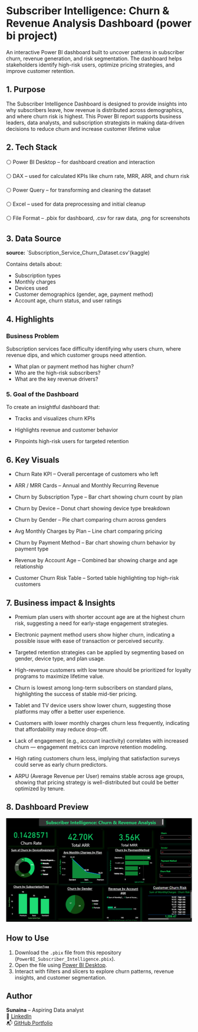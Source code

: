 # Subscriber Intelligence: Churn & Revenue Analysis Dashboard (power bi project)

An interactive Power BI dashboard built to uncover patterns in subscriber churn, revenue generation, and risk segmentation. The dashboard helps stakeholders identify high-risk users, optimize pricing strategies, and improve customer retention.

## 1. Purpose

The Subscriber Intelligence Dashboard is designed to provide insights into why subscribers leave, how revenue is distributed across demographics, and where churn risk is highest. This Power BI report supports business leaders, data analysts, and subscription strategists in making data-driven decisions to reduce churn and increase customer lifetime value


## 2.  Tech Stack

   ⚪ Power BI Desktop – for dashboard creation and interaction

   ⚪ DAX – used for calculated KPIs like churn rate, MRR, ARR, and churn risk

   ⚪ Power Query – for transforming and cleaning the dataset

   ⚪ Excel – used for data preprocessing and initial cleanup

   ⚪ File Format – .pbix for dashboard, .csv for raw data, .png for screenshots


## 3. Data Source

**source:** `Subscription_Service_Churn_Dataset.csv'(kaggle)

Contains details about:

- Subscription types
- Monthly charges
- Devices used
- Customer demographics (gender, age, payment method)
- Account age, churn status, and user ratings

## 4.  Highlights

### Business Problem

Subscription services face difficulty identifying why users churn, where revenue dips, and which customer groups need attention.

- What plan or payment method has higher churn?
- Who are the high-risk subscribers?
- What are the key revenue drivers?


### 5. Goal of the Dashboard

To create an insightful dashboard that:

- Tracks and visualizes churn KPIs
  
- Highlights revenue and customer behavior
  
- Pinpoints high-risk users for targeted retention
  

##  6. Key Visuals


- Churn Rate KPI – Overall percentage of customers who left

- ARR / MRR Cards – Annual and Monthly Recurring Revenue

- Churn by Subscription Type – Bar chart showing churn count by plan

- Churn by Device – Donut chart showing device type breakdown

- Churn by Gender – Pie chart comparing churn across genders

- Avg Monthly Charges by Plan – Line chart comparing pricing

- Churn by Payment Method – Bar chart showing churn behavior by payment type

- Revenue by Account Age – Combined bar showing charge and age relationship

- Customer Churn Risk Table – Sorted table highlighting top high-risk customers
  

## 7.  Business  impact & Insights


- Premium plan users with shorter account age are at the highest churn risk, suggesting a need for early-stage engagement strategies.
  
- Electronic payment method users show higher churn, indicating a possible issue with ease of transaction or perceived security.
  
- Targeted retention strategies can be applied by segmenting based on gender, device type, and plan usage.
  
- High-revenue customers with low tenure should be prioritized for loyalty programs to maximize lifetime value.
  
- Churn is lowest among long-term subscribers on standard plans, highlighting the success of stable mid-tier pricing.
  
- Tablet and TV device users show lower churn, suggesting those platforms may offer a better user experience.
  
- Customers with lower monthly charges churn less frequently, indicating that affordability may reduce drop-off.
  
- Lack of engagement (e.g., account inactivity) correlates with increased churn — engagement metrics can improve retention modeling.
  
- High rating customers churn less, implying that satisfaction surveys could serve as early churn predictors.
  
- ARPU (Average Revenue per User) remains stable across age groups, showing that pricing strategy is well-distributed but could be better optimized by tenure.



## 8. Dashboard Preview

![Subscriber Churn Dashboard](https://github.com/iamsunaina1/subscriber-intelligence-dashboard/blob/main/snapshot%20of%20the%20dashboard.png)


##  How to Use

1. Download the `.pbix` file from this repository (`PowerBI_Subscriber_Intelligence.pbix`).
2. Open the file using [Power BI Desktop](https://powerbi.microsoft.com/desktop/).
3. Interact with filters and slicers to explore churn patterns, revenue insights, and customer segmentation.

##  Author

**Sunaina** – Aspiring Data analyst  
🔗 [LinkedIn](https://www.linkedin.com/in/sunaina-p-a-9704ba372/)  
📬 [GitHub Portfolio](https://github.com/iamsunaina1)
